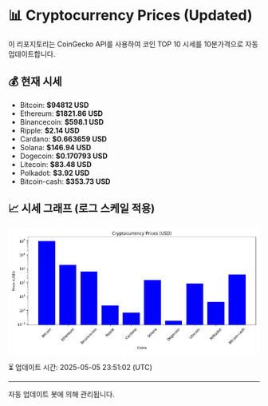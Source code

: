 
# 📊 Cryptocurrency Prices (Updated)

이 리포지토리는 CoinGecko API를 사용하여 코인 TOP 10 시세를 10분가격으로 자동 업데이트합니다.

## 💰 현재 시세
- Bitcoin: **$94812 USD**
- Ethereum: **$1821.86 USD**
- Binancecoin: **$598.1 USD**
- Ripple: **$2.14 USD**
- Cardano: **$0.663659 USD**
- Solana: **$146.94 USD**
- Dogecoin: **$0.170793 USD**
- Litecoin: **$83.48 USD**
- Polkadot: **$3.92 USD**
- Bitcoin-cash: **$353.73 USD**

## 📈 시세 그래프 (로그 스케일 적용)
![Crypto Prices](crypto_prices.png)

⏳ 업데이트 시간: 2025-05-05 23:51:02 (UTC)

---
자동 업데이트 봇에 의해 관리됩니다.
